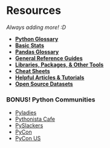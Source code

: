 <!---
{"next":"Resources/python_glossary.md","title":"Resources"}
-->

# Resources

*Always adding more! :D*

* **[Python Glossary](python_glossary.md)**
* **[Basic Stats](basic_stats.md)**
* **[Pandas Glossary](pandas_glossary.md)**
* **[General Reference Guides](genref.md)**
* **[Libraries, Packages, & Other Tools](tools_libs.md)**
* **[Cheat Sheets](cheat_sheets.md)**
* **[Helpful Articles & Tutorials](articles.md)**
* **[Open Source Datasets](datasets.md)**

### BONUS! Python Communities

* [Pyladies](https://www.pyladies.com/)
* [Pythonista Cafe](https://www.pythonistacafe.com/)
* [PySlackers](https://pyslackers.com/)
* [PyCon](http://pycon.org/)
* [PyCon US](https://us.pycon.org/)






